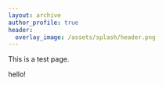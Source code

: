 ```yaml
---
layout: archive
author_profile: true
header:
  overlay_image: /assets/splash/header.png
---
```


This is a test page.

hello!
